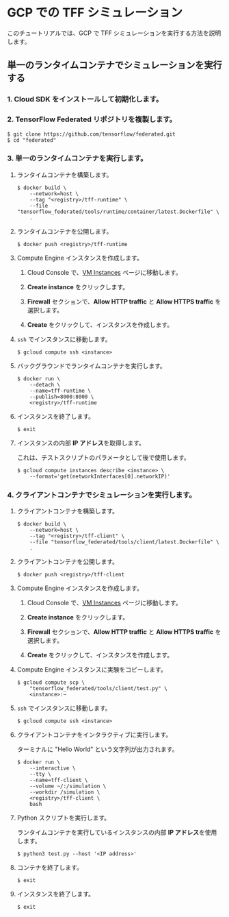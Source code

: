 # GCP での TFF シミュレーション

このチュートリアルでは、GCP で TFF シミュレーションを実行する方法を説明します。

## 単一のランタイムコンテナでシミュレーションを実行する

### 1. <a>Cloud SDK をインストールして初期化します</a>。

### 2. TensorFlow Federated リポジトリを複製します。

```shell
$ git clone https://github.com/tensorflow/federated.git
$ cd "federated"
```

### 3. 単一のランタイムコンテナを実行します。

1. ランタイムコンテナを構築します。

    ```shell
    $ docker build \
        --network=host \
        --tag "<registry>/tff-runtime" \
        --file "tensorflow_federated/tools/runtime/container/latest.Dockerfile" \
        .
    ```

2. ランタイムコンテナを公開します。

    ```shell
    $ docker push <registry>/tff-runtime
    ```

3. Compute Engine インスタンスを作成します。

    1. Cloud Console で、[VM Instances](https://console.cloud.google.com/compute/instances) ページに移動します。

    2. **Create instance** をクリックします。

    3. **Firewall** セクションで、**Allow HTTP traffic** と **Allow HTTPS traffic** を選択します。

    4. **Create** をクリックして、インスタンスを作成します。

4. `ssh` でインスタンスに移動します。

    ```shell
    $ gcloud compute ssh <instance>
    ```

5. バックグラウンドでランタイムコンテナを実行します。

    ```shell
    $ docker run \
        --detach \
        --name=tff-runtime \
        --publish=8000:8000 \
        <registry>/tff-runtime
    ```

6. インスタンスを終了します。

    ```shell
    $ exit
    ```

7. インスタンスの内部 **IP アドレス**を取得します。

    これは、テストスクリプトのパラメータとして後で使用します。

    ```shell
    $ gcloud compute instances describe <instance> \
        --format='get(networkInterfaces[0].networkIP)'
    ```

### 4. クライアントコンテナでシミュレーションを実行します。

1. クライアントコンテナを構築します。

    ```shell
    $ docker build \
        --network=host \
        --tag "<registry>/tff-client" \
        --file "tensorflow_federated/tools/client/latest.Dockerfile" \
        .
    ```

2. クライアントコンテナを公開します。

    ```shell
    $ docker push <registry>/tff-client
    ```

3. Compute Engine インスタンスを作成します。

    1. Cloud Console で、[VM Instances](https://console.cloud.google.com/compute/instances) ページに移動します。

    2. **Create instance** をクリックします。

    3. **Firewall** セクションで、**Allow HTTP traffic** と **Allow HTTPS traffic** を選択します。

    4. **Create** をクリックして、インスタンスを作成します。

4. Compute Engine インスタンスに実験をコピーします。

    ```shell
    $ gcloud compute scp \
        "tensorflow_federated/tools/client/test.py" \
        <instance>:~
    ```

5. `ssh` でインスタンスに移動します。

    ```shell
    $ gcloud compute ssh <instance>
    ```

6. クライアントコンテナをインタラクティブに実行します。

    ターミナルに "Hello World" という文字列が出力されます。

    ```shell
    $ docker run \
        --interactive \
        --tty \
        --name=tff-client \
        --volume ~/:/simulation \
        --workdir /simulation \
        <registry>/tff-client \
        bash
    ```

7. Python スクリプトを実行します。

    ランタイムコンテナを実行しているインスタンスの内部 **IP アドレス**を使用します。

    ```shell
    $ python3 test.py --host '<IP address>'
    ```

8. コンテナを終了します。

    ```shell
    $ exit
    ```

9. インスタンスを終了します。

    ```shell
    $ exit
    ```
